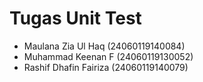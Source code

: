 # Tugas Unit Test 

- Maulana Zia Ul Haq      (24060119140084)
- Muhammad Keenan F       (24060119130052)
- Rashif Dhafin Fairiza   (24060119140079)
